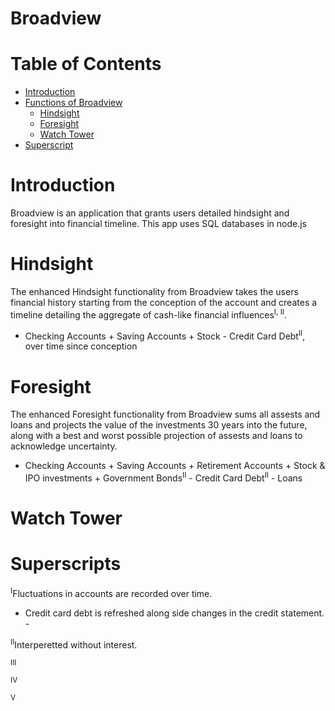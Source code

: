 # Broadview
# Table of Contents
- [Introduction](#introduction)
- [Functions of Broadview](#functions_of_broadview)
  * [Hindsight](#hindsight)
  * [Foresight](#foresight)
  * [Watch Tower](#watch_tower)
- [Superscript](#superscript)

# Introduction
Broadview is an application that grants users detailed hindsight and foresight into financial timeline.
This app uses SQL databases in node.js

# Hindsight
The enhanced Hindsight functionality from Broadview takes the users financial history starting from the conception of the account and creates a timeline detailing the aggregate of cash-like financial influences<sup>I, II</sup>.

- Checking Accounts + Saving Accounts + Stock - Credit Card Debt<sup>II</sup>, over time since conception

# Foresight
The enhanced Foresight functionality from Broadview sums all assests and loans and projects the value of the investments 30 years into the future, along with a best and worst possible projection of assests and loans to acknowledge uncertainty. 

- Checking Accounts + Saving Accounts + Retirement Accounts + Stock & IPO investments + Government Bonds<sup>II</sup> - Credit Card Debt<sup>II</sup> - Loans

# Watch Tower


# Superscripts
<sup>I</sup>Fluctuations in accounts are recorded over time.
- Credit card debt is refreshed along side changes in the credit statement. -

<sup>II</sup>Interperetted without interest.

<sup>III</sup>

<sup>IV</sup>

<sup>V</sup>
